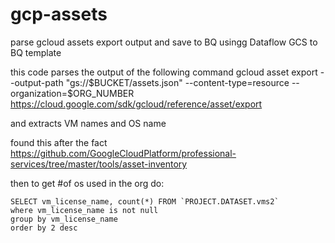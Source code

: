 # gcp-assets
parse gcloud assets export output and save to BQ usingg Dataflow GCS to BQ template

this code parses the output of the following command
gcloud asset export --output-path "gs://$BUCKET/assets.json" --content-type=resource --organization=$ORG_NUMBER
https://cloud.google.com/sdk/gcloud/reference/asset/export

and extracts VM names and OS name

found this after the fact
https://github.com/GoogleCloudPlatform/professional-services/tree/master/tools/asset-inventory

then to get #of os used in the org do:

```
SELECT vm_license_name, count(*) FROM `PROJECT.DATASET.vms2` 
where vm_license_name is not null 
group by vm_license_name 
order by 2 desc
```